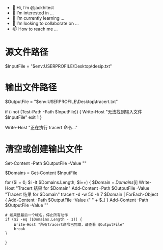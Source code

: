 - 👋 Hi, I’m @jackhitest
- 👀 I’m interested in ...
- 🌱 I’m currently learning ...
- 💞️ I’m looking to collaborate on ...
- 📫 How to reach me ...

<!---
jackhitest/jackhitest is a ✨ special ✨ repository because its `README.md` (this file) appears on your GitHub profile.
You can click the Preview link to take a look at your changes.
--->


# 源文件路径
$InputFile = "$env:USERPROFILE\Desktop\desip.txt"

# 输出文件路径
$OutputFile = "$env:USERPROFILE\Desktop\tracert.txt"

if (-not (Test-Path -Path $InputFile)) {
    Write-Host "无法找到输入文件 $InputFile"
    exit 1
}

Write-Host "正在执行 tracert 命令..."

# 清空或创建输出文件
Set-Content -Path $OutputFile -Value ""

$Domains = Get-Content $InputFile

for ($i = 0; $i -lt $Domains.Length; $i++) {
    $Domain = $Domains[$i]
    Write-Host "Tracert 结果 for $Domain"
    Add-Content -Path $OutputFile -Value "Tracert 结果 for $Domain"
    tracert -d -w 50 -h 7 $Domain | ForEach-Object {
        Add-Content -Path $OutputFile -Value ("    " + $_)
    }
    Add-Content -Path $OutputFile -Value ""

    # 如果是最后一个域名，停止所有动作
    if ($i -eq ($Domains.Length - 1)) {
        Write-Host "所有tracert命令已完成，请查看 $OutputFile"
        break
    }
}
 
